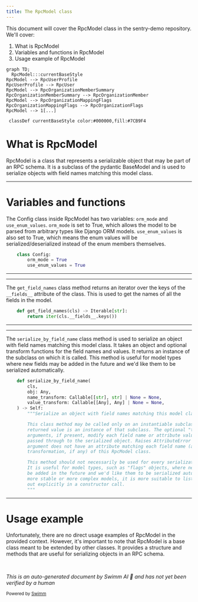 ```yaml
---
title: The RpcModel class
---
```

This document will cover the RpcModel class in the sentry-demo repository. We'll cover:

1. What is RpcModel
2. Variables and functions in RpcModel
3. Usage example of RpcModel

```mermaid
graph TD;
  RpcModel:::currentBaseStyle
RpcModel --> RpcUserProfile
RpcUserProfile --> RpcUser
RpcModel --> RpcOrganizationMemberSummary
RpcOrganizationMemberSummary --> RpcOrganizationMember
RpcModel --> RpcOrganizationMappingFlags
RpcOrganizationMappingFlags --> RpcOrganizationFlags
RpcModel --> 1[...]

 classDef currentBaseStyle color:#000000,fill:#7CB9F4
```

# What is RpcModel

RpcModel is a class that represents a serializable object that may be part of an RPC schema. It is a subclass of the pydantic BaseModel and is used to serialize objects with field names matching this model class.

<SwmSnippet path="/src/sentry/hybridcloud/rpc/__init__.py" line="46">

---

# Variables and functions

The Config class inside RpcModel has two variables: `orm_mode` and `use_enum_values`. `orm_mode` is set to True, which allows the model to be parsed from arbitrary types like Django ORM models. `use_enum_values` is also set to True, which means the enum values will be serialized/deserialized instead of the enum members themselves.

```python
    class Config:
        orm_mode = True
        use_enum_values = True
```

---

</SwmSnippet>

<SwmSnippet path="/src/sentry/hybridcloud/rpc/__init__.py" line="51">

---

The `get_field_names` class method returns an iterator over the keys of the `__fields__` attribute of the class. This is used to get the names of all the fields in the model.

```python
    def get_field_names(cls) -> Iterable[str]:
        return iter(cls.__fields__.keys())
```

---

</SwmSnippet>

<SwmSnippet path="/src/sentry/hybridcloud/rpc/__init__.py" line="55">

---

The `serialize_by_field_name` class method is used to serialize an object with field names matching this model class. It takes an object and optional transform functions for the field names and values. It returns an instance of the subclass on which it is called. This method is useful for model types where new fields may be added in the future and we'd like them to be serialized automatically.

```python
    def serialize_by_field_name(
        cls,
        obj: Any,
        name_transform: Callable[[str], str] | None = None,
        value_transform: Callable[[Any], Any] | None = None,
    ) -> Self:
        """Serialize an object with field names matching this model class.

        This class method may be called only on an instantiable subclass. The
        returned value is an instance of that subclass. The optional "transform"
        arguments, if present, modify each field name or attribute value before it is
        passed through to the serialized object. Raises AttributeError if the
        argument does not have an attribute matching each field name (after
        transformation, if any) of this RpcModel class.

        This method should not necessarily be used for every serialization operation.
        It is useful for model types, such as "flags" objects, where new fields may
        be added in the future and we'd like them to be serialized automatically. For
        more stable or more complex models, it is more suitable to list the fields
        out explicitly in a constructor call.
        """
```

---

</SwmSnippet>

# Usage example

Unfortunately, there are no direct usage examples of RpcModel in the provided context. However, it's important to note that RpcModel is a base class meant to be extended by other classes. It provides a structure and methods that are useful for serializing objects in an RPC schema.

&nbsp;

*This is an auto-generated document by Swimm AI 🌊 and has not yet been verified by a human*

<SwmMeta version="3.0.0" repo-id="Z2l0aHViJTNBJTNBc2VudHJ5LWRlbW8lM0ElM0FTd2ltbS1EZW1v" repo-name="sentry-demo" doc-type="class"><sup>Powered by [Swimm](/)</sup></SwmMeta>
